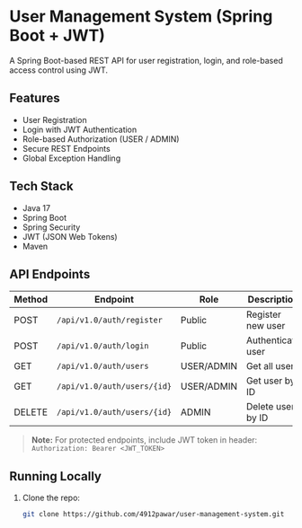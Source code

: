 # User Management System (Spring Boot + JWT)

A Spring Boot-based REST API for user registration, login, and role-based access control using JWT.

## Features

- User Registration
- Login with JWT Authentication
- Role-based Authorization (USER / ADMIN)
- Secure REST Endpoints
- Global Exception Handling

## Tech Stack

- Java 17
- Spring Boot
- Spring Security
- JWT (JSON Web Tokens)
- Maven

## API Endpoints

| Method | Endpoint                     | Role       | Description           |
|--------|------------------------------|------------|-----------------------|
| POST   | `/api/v1.0/auth/register`     | Public     | Register new user     |
| POST   | `/api/v1.0/auth/login`        | Public     | Authenticate user     |
| GET    | `/api/v1.0/auth/users`        | USER/ADMIN | Get all users         |
| GET    | `/api/v1.0/auth/users/{id}`   | USER/ADMIN | Get user by ID        |
| DELETE | `/api/v1.0/auth/users/{id}`   | ADMIN      | Delete user by ID     |

> **Note:** For protected endpoints, include JWT token in header:  
> `Authorization: Bearer <JWT_TOKEN>`

## Running Locally

1. Clone the repo:

   ```bash
   git clone https://github.com/4912pawar/user-management-system.git
